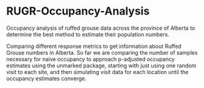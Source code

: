 # RUGR-Occupancy-Analysis
Occupancy analysis of ruffed grouse data across the province of Alberta to determine the best method to estimate their population numbers.

Comparing different response metrics to get information about Ruffed Grouse numbers in Alberta. 
So far we are comparing the number of samples necessary for naive occupancy to approach p-adjusted occupancy estimates
using the unmarked package, starting with just using one random visit to each site, and then simulating visit data for each location
until the occupancy estimates converge. 
